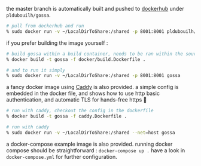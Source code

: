 the master branch is automatically built and pushed to [dockerhub](https://hub.docker.com/r/pldubouilh/gossa) under `pldubouilh/gossa`.

```sh
# pull from dockerhub and run
% sudo docker run -v ~/LocalDirToShare:/shared -p 8001:8001 pldubouilh/gossa
```

if you prefer building the image yourself :

```sh
# build gossa within a build container, needs to be ran within the sources, ../ from here
% docker build -t gossa -f docker/build.Dockerfile .

# and to run it simply
% sudo docker run -v ~/LocalDirToShare:/shared -p 8001:8001 gossa
```


a fancy docker image using [Caddy](https://caddyserver.com/) is also provided. a simple config is embedded in the docker file, and shows how to use http basic authentication, and automatic TLS for hands-free https 🎉

```sh
# run with caddy, checkout the config in the dockerfile
% docker build -t gossa -f caddy.Dockerfile .

# run with caddy
% sudo docker run -v ~/LocalDirToShare:/shared --net=host gossa
```

a docker-compose example image is also provided. running docker compose should be straightforward : `docker-compose up .` have a look in `docker-compose.yml` for further configuration.